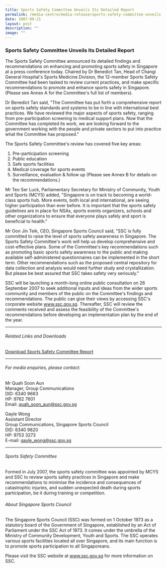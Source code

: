 ```yaml
---
title: Sports Safety Committee Unveils Its Detailed Report
permalink: /media-centre/media-release/sports-safety-committee-unveils-its-detailed-report/
date: 2007-09-21
layout: post
description: ""
image: ""
---
```

### **Sports Safety Committee Unveils Its Detailed Report**

The Sports Safety Committee announced its detailed findings and recommendations on enhancing and promoting sports safety in Singapore at a press conference today. Chaired by Dr Benedict Tan, Head of Changi General Hospital's Sports Medicine Division, the 12-member Sports Safety Committee had been tasked to review current practices, and make specific recommendations to promote and enhance sports safety in Singapore. (Please see Annex A for the Committee's full list of members).

Dr Benedict Tan said, "The Committee has put forth a comprehensive report on sports safety standards and systems to be in line with international best practices. We have reviewed the major aspects of sports safety, ranging from pre-participation screening to medical support plans. Now that the Committee has completed its work, we are looking forward to the government working with the people and private sectors to put into practice what the Committee has proposed."

The Sports Safety Committee's review has covered five key areas:

1. Pre-participation screening
2. Public education
3. Safe sports facilities
4. Medical coverage for sports events
5. Surveillance, evaluation & follow up (Please see Annex B for details on the recommendations.)

Mr Teo Ser Luck, Parliamentary Secretary for Ministry of Community, Youth and Sports (MCYS) added, "Singapore is on track to becoming a world-class sports hub. More events, both local and international, are seeing higher participation than ever before. It is important that the sports safety guidelines are in place for NSAs, sports events organizers, schools and other organizations to ensure that everyone plays safely and sport is beneficial to health."

Mr Oon Jin Teik, CEO, Singapore Sports Council said, "SSC is fully committed to raise the level of sports safety awareness in Singapore. The Sports Safety Committee's work will help us develop comprehensive and cost-effective plans. Some of the Committee's key recommendations such as promoting basic sports safety awareness to the public and making available self-administered questionnaires can be implemented in the short term. Other recommendations such as the proposed central repository for data collection and analysis would need further study and crystallization. But please be best assured that SSC takes safety very seriously."

SSC will be launching a month-long online public consultation on 26 September 2007 to seek additional inputs and ideas from the wider sports community and members of the public on the Committee's findings and recommendations. The public can give their views by accessing SSC's corporate website www.ssc.gov.sg. Thereafter, SSC will review the comments received and assess the feasibility of the Committee's recommendations before developing an implementation plan by the end of the year.

---

###### Related Links and Downloads
[Download Sports Safety Committee Report](/files/Media%20Centre/Media%20Release/2007/September/SportsSafetyCommittee26SEPO7.pdf)

---

###### For media enquiries, please contact:

Mr Quah Soon Aun
<br>
Manager, Group Communications
<br>
DID: 6340 9663
<br>
HP: 9762 7601
<br>
Email: [quah_soon_aun@ssc.gov.sg](mailto:quah_soon_aun@ssc.gov.sg)

Gayle Wong
<br>
Assistant Director
<br>
Group Communications, Singapore Sports Council
<br>
DID: 6340 9820
<br>
HP: 9753 3273
<br>
E-mail: [gayle_wong@ssc.gov.sg](mailto:gayle_wong@ssc.gov.sg)

---

###### Sports Safety Committee
Formed in July 2007, the sports safety committee was appointed by MCYS and SSC to review sports safety practices in Singapore and make recommendations to minimise the incidence and consequences of catastrophic injuries, and sudden unexpected death during sports participation, be it during training or competition.

###### About Singapore Sports Council
The Singapore Sports Council (SSC) was formed on 1 October 1973 as a statutory board of the Government of Singapore, established by an Act of Parliament under the SSC Act of 1973. It comes under the umbrella of the Ministry of Community Development, Youth and Sports. The SSC operates various sports facilities located all over Singapore, and its main function is to promote sports participation to all Singaporeans.

Please visit the SSC website at www.ssc.gov.sg for more information on SSC.